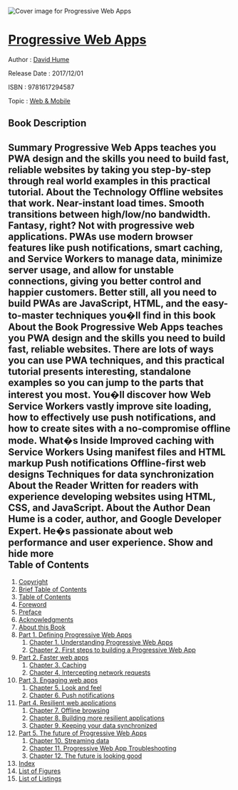 ![Cover image for Progressive Web Apps](https://imgdetail.ebookreading.net/cover/cover/web_mobile/EB9781617294587.jpg)

[Progressive Web Apps](https://ebookreading.net/view/book/Progressive+Web+Apps-EB9781617294587_1.html "Progressive Web Apps")
====================================================================================================================

Author : [David Hume](https://ebookreading.net/search/author/David+Hume)

Release Date : 2017/12/01

ISBN : 9781617294587

Topic : [Web & Mobile](https://ebookreading.net/search/category/web-mobile)

Book Description
-----------------

 Summary
Progressive Web Apps teaches you PWA design and the skills you need to build fast, reliable websites by taking you step-by-step through real world examples in this practical tutorial.
About the Technology
Offline websites that work. Near-instant load times. Smooth transitions between high/low/no bandwidth. Fantasy, right? Not with progressive web applications. PWAs use modern browser features like push notifications, smart caching, and Service Workers to manage data, minimize server usage, and allow for unstable connections, giving you better control and happier customers. Better still, all you need to build PWAs are JavaScript, HTML, and the easy-to-master techniques you�ll find in this book
About the Book
Progressive Web Apps teaches you PWA design and the skills you need to build fast, reliable websites. There are lots of ways you can use PWA techniques, and this practical tutorial presents interesting, standalone examples so you can jump to the parts that interest you most. You�ll discover how Web Service Workers vastly improve site loading, how to effectively use push notifications, and how to create sites with a no-compromise offline mode.
What�s Inside
Improved caching with Service Workers
Using manifest files and HTML markup
Push notifications
Offline-first web designs
Techniques for data synchronization
About the Reader
Written for readers with experience developing websites using HTML, CSS, and JavaScript.
About the Author
Dean Hume is a coder, author, and Google Developer Expert. He�s passionate about web performance and user experience.
        Show and hide more                
Table of Contents
-----------------

1. [Copyright](https://ebookreading.net/view/book/Progressive+Web+Apps-EB9781617294587_3.html)
1. [Brief Table of Contents](https://ebookreading.net/view/book/Progressive+Web+Apps-EB9781617294587_5.html)
1. [Table of Contents](https://ebookreading.net/view/book/Progressive+Web+Apps-EB9781617294587_6.html)
1. [Foreword](https://ebookreading.net/view/book/Progressive+Web+Apps-EB9781617294587_7.html)
1. [Preface](https://ebookreading.net/view/book/Progressive+Web+Apps-EB9781617294587_8.html)
1. [Acknowledgments](https://ebookreading.net/view/book/Progressive+Web+Apps-EB9781617294587_9.html)
1. [About this Book](https://ebookreading.net/view/book/Progressive+Web+Apps-EB9781617294587_10.html)
1. [Part 1. Defining Progressive Web Apps](https://ebookreading.net/view/book/Progressive+Web+Apps-EB9781617294587_11.html)
    1. [Chapter 1. Understanding Progressive Web Apps](https://ebookreading.net/view/book/Progressive+Web+Apps-EB9781617294587_12.html)
    1. [Chapter 2. First steps to building a Progressive Web App](https://ebookreading.net/view/book/Progressive+Web+Apps-EB9781617294587_13.html)
1. [Part 2. Faster web apps](https://ebookreading.net/view/book/Progressive+Web+Apps-EB9781617294587_14.html)
    1. [Chapter 3. Caching](https://ebookreading.net/view/book/Progressive+Web+Apps-EB9781617294587_15.html)
    1. [Chapter 4. Intercepting network requests](https://ebookreading.net/view/book/Progressive+Web+Apps-EB9781617294587_16.html)
1. [Part 3. Engaging web apps](https://ebookreading.net/view/book/Progressive+Web+Apps-EB9781617294587_17.html)
    1. [Chapter 5. Look and feel](https://ebookreading.net/view/book/Progressive+Web+Apps-EB9781617294587_18.html)
    1. [Chapter 6. Push notifications](https://ebookreading.net/view/book/Progressive+Web+Apps-EB9781617294587_19.html)
1. [Part 4. Resilient web applications](https://ebookreading.net/view/book/Progressive+Web+Apps-EB9781617294587_20.html)
    1. [Chapter 7. Offline browsing](https://ebookreading.net/view/book/Progressive+Web+Apps-EB9781617294587_21.html)
    1. [Chapter 8. Building more resilient applications](https://ebookreading.net/view/book/Progressive+Web+Apps-EB9781617294587_22.html)
    1. [Chapter 9. Keeping your data synchronized](https://ebookreading.net/view/book/Progressive+Web+Apps-EB9781617294587_23.html)
1. [Part 5. The future of Progressive Web Apps](https://ebookreading.net/view/book/Progressive+Web+Apps-EB9781617294587_24.html)
    1. [Chapter 10. Streaming data](https://ebookreading.net/view/book/Progressive+Web+Apps-EB9781617294587_25.html)
    1. [Chapter 11. Progressive Web App Troubleshooting](https://ebookreading.net/view/book/Progressive+Web+Apps-EB9781617294587_26.html)
    1. [Chapter 12. The future is looking good](https://ebookreading.net/view/book/Progressive+Web+Apps-EB9781617294587_27.html)
1. [Index](https://ebookreading.net/view/book/Progressive+Web+Apps-EB9781617294587_28.html)
1. [List of Figures](https://ebookreading.net/view/book/Progressive+Web+Apps-EB9781617294587_29.html)
1. [List of Listings](https://ebookreading.net/view/book/Progressive+Web+Apps-EB9781617294587_30.html)
